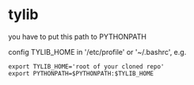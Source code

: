 # tylib


you have to put this path to PYTHONPATH

config TYLIB_HOME  in '/etc/profile' or '~/.bashrc', e.g.

```
export TYLIB_HOME='root of your cloned repo'
export PYTHONPATH=$PYTHONPATH:$TYLIB_HOME
